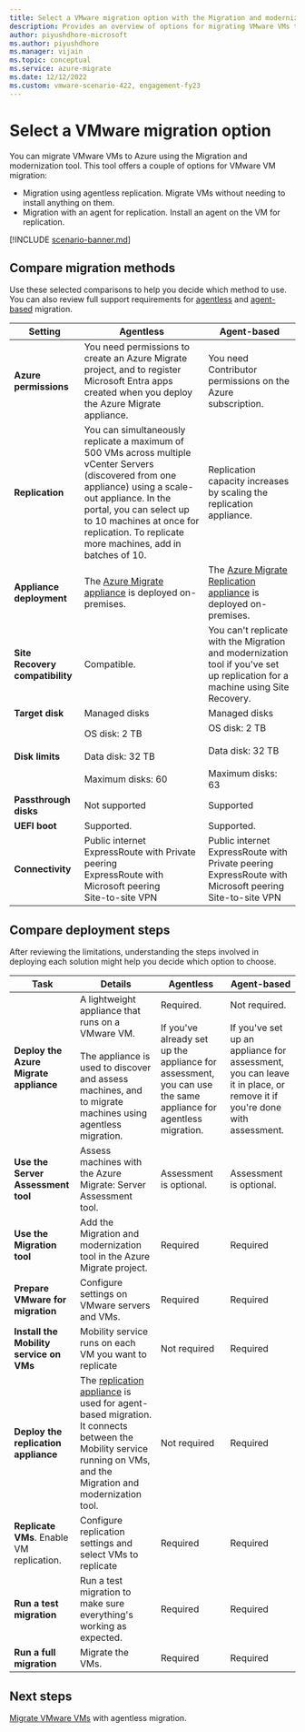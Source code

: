 ```yaml
---
title: Select a VMware migration option with the Migration and modernization tool
description: Provides an overview of options for migrating VMware VMs to Azure with the Migration and modernization tool
author: piyushdhore-microsoft 
ms.author: piyushdhore
ms.manager: vijain
ms.topic: conceptual
ms.service: azure-migrate
ms.date: 12/12/2022
ms.custom: vmware-scenario-422, engagement-fy23
---
```



# Select a VMware migration option

You can migrate VMware VMs to Azure using the Migration and modernization tool. This tool offers a couple of options for VMware VM migration:

- Migration using agentless replication. Migrate VMs without needing to install anything on them.
- Migration with an agent for replication. Install an agent on the VM for replication.

[!INCLUDE [scenario-banner.md](../includes/scenario-banner.md)]

## Compare migration methods

Use these selected comparisons to help you decide which method to use. You can also review full support requirements for [agentless](migrate-support-matrix-vmware-migration.md#agentless-migration) and [agent-based](migrate-support-matrix-vmware-migration.md#agent-based-migration) migration.

**Setting** | **Agentless** | **Agent-based**
--- | --- | ---
**Azure permissions** | You need permissions to create an Azure Migrate project, and to register Microsoft Entra apps created when you deploy the Azure Migrate appliance. | You need Contributor permissions on the Azure subscription. 
**Replication** | You can simultaneously replicate a maximum of 500 VMs across multiple vCenter Servers (discovered from one appliance) using a scale-out appliance. In the portal, you can select up to 10 machines at once for replication. To replicate more machines, add in batches of 10.| Replication capacity increases by scaling the replication appliance.
**Appliance deployment** | The [Azure Migrate appliance](../migrate-appliance.md) is deployed on-premises. | The [Azure Migrate Replication appliance](../migrate-replication-appliance.md) is deployed on-premises.
**Site Recovery compatibility** | Compatible. | You can't replicate with the Migration and modernization tool if you've set up replication for a machine using Site Recovery.
**Target disk** | Managed disks | Managed disks
**Disk limits** | OS disk: 2 TB<br/><br/> Data disk: 32 TB<br/><br/> Maximum disks: 60 | OS disk: 2 TB<br/><br/> Data disk: 32 TB<br/><br/> Maximum disks: 63
**Passthrough disks** | Not supported | Supported
**UEFI boot** | Supported. | Supported. 
**Connectivity** | Public internet <br/> ExpressRoute with Private peering <br/> ExpressRoute with Microsoft peering <br/> Site-to-site VPN |Public internet <br/> ExpressRoute with Private peering <br/> ExpressRoute with Microsoft peering <br/> Site-to-site VPN

## Compare deployment steps

After reviewing the limitations, understanding the steps involved in deploying each solution might help you decide which option to choose.

**Task** | **Details** |**Agentless** | **Agent-based**
--- | --- | --- | ---
**Deploy the Azure Migrate appliance** | A lightweight appliance that runs on a VMware VM.<br/><br/> The appliance is used to discover and assess machines, and to migrate machines using agentless migration. | Required.<br/><br/> If you've already set up the appliance for assessment,  you can use the same appliance for agentless migration. | Not required.<br/><br/> If you've set up an appliance for assessment, you can leave it in place, or remove it if you're done with assessment.
**Use the Server Assessment tool** | Assess machines with the Azure Migrate: Server Assessment tool. | Assessment is optional. | Assessment is optional.
**Use the Migration tool** | Add the Migration and modernization tool in the Azure Migrate project. | Required | Required
**Prepare VMware for migration** | Configure settings on VMware servers and VMs. | Required | Required
**Install the Mobility service on VMs** | Mobility service runs on each VM you want to replicate | Not required | Required
**Deploy the replication appliance** | The [replication appliance](../migrate-replication-appliance.md) is used for agent-based migration. It connects between the Mobility service running on VMs, and the Migration and modernization tool. | Not required | Required
**Replicate VMs**. Enable VM replication. | Configure replication settings and select VMs to replicate | Required | Required
**Run a test migration** | Run a test migration to make sure everything's working as expected. | Required | Required
**Run a full migration** | Migrate the VMs. | Required | Required



## Next steps

[Migrate VMware VMs](tutorial-migrate-vmware.md) with agentless migration.
